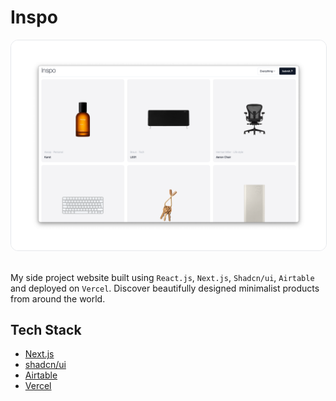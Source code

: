 # Inspo

<img src="public/images/og.png" alt="Inspo" style="border-radius: 12px; border: 1px solid #e5e7eb" />

<br>
<br>

My side project website built using `React.js`, `Next.js`, `Shadcn/ui`, `Airtable` and deployed on `Vercel`. 
Discover beautifully designed minimalist products from around the world.

## Tech Stack

- [Next.js](https://nextjs.org)
- [shadcn/ui](https://ui.shadcn.com)
- [Airtable](https://ui.shadcn.com)
- [Vercel](https://vercel.com)

